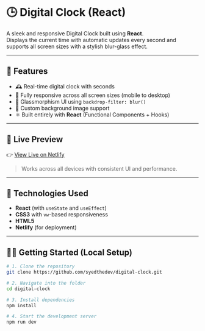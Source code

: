 # 🕒 Digital Clock (React)

A sleek and responsive Digital Clock built using **React**.  
Displays the current time with automatic updates every second and supports all screen sizes with a stylish blur-glass effect.

---

## 🚀 Features

- 🕰️ Real-time digital clock with seconds  
- 📱 Fully responsive across all screen sizes (mobile to desktop)  
- 🎨 Glassmorphism UI using `backdrop-filter: blur()`  
- 🌄 Custom background image support  
- ⚛️ Built entirely with **React** (Functional Components + Hooks)

---

## 🔗 Live Preview

👉 [View Live on Netlify](https://react-app-clock.netlify.app/)

> Works across all devices with consistent UI and performance.

---

## 🧪 Technologies Used

- **React** (with `useState` and `useEffect`)  
- **CSS3** with `vw`-based responsiveness  
- **HTML5**  
- **Netlify** (for deployment)

---

## 🧑‍💻 Getting Started (Local Setup)

```bash
# 1. Clone the repository
git clone https://github.com/syedthedev/digital-clock.git

# 2. Navigate into the folder
cd digital-clock

# 3. Install dependencies
npm install

# 4. Start the development server
npm run dev
